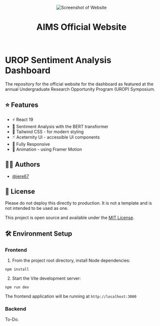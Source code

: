 <p align="center">
  <img alt="Screenshot of Website" src="./public/homepage.png">
</p>

<h1 align="center">
  AIMS Official Website
</h1>

<p align="center">
  <img alt="" src="https://img.shields.io/github/languages/top/jere67/aims-dashboard?style=for-the-badge&labelColor=000">
  <a aria-label="License" href="https://github.com/jere67/aims-dashboard/blob/main/LICENSE">
    <img alt="" src="https://img.shields.io/github/license/jere67/aims-dashboard?style=for-the-badge&labelColor=000">
  </a>
</p>

# UROP Sentiment Analysis Dashboard
The repository for the official website for the dashboard as featured at the annual Undergraduate Research Opportunity Program (UROP) Symposium. 

## ⭐ Features
- ⚡️ React 19
- 📜 Sentiment Analysis with the BERT transformer
- 🎨 Tailwind CSS - for modern styling
- 🃏 Aceternity UI - accessible UI components
- 📱 Fully Responsive
- 🎨 Animation - using Framer Motion

## ✍🏻 Authors

- [@jere67](https://github.com/jere67)

## 🪪 License

Please do not deploy this directly to production. It is not a template and is not intended to be used as one.

This project is open source and available under the [MIT License](LICENSE).

## 🛠️ Environment Setup
### Frontend
1. From the project root directory, install Node dependencies:

`npm install`

2. Start the Vite development server:

`npm run dev`

The frontend application will be running at `http://localhost:3000`

### Backend
To-Do. 